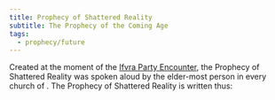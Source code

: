 ```yaml
---
title: Prophecy of Shattered Reality
subtitle: The Prophecy of the Coming Age
tags:
  - prophecy/future
---
```

Created at the moment of the [Ifvra Party Encounter](../../event/history/last-stand/ifvra-party-encounter.md), the Prophecy of Shattered Reality was spoken aloud by the elder-most person in every church of . The Prophecy of Shattered Reality is written thus:

> 
